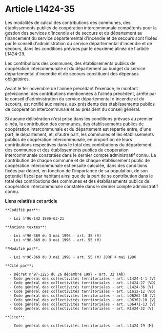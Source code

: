 # Article L1424-35

Les modalités de calcul des contributions des communes, des établissements publics de coopération intercommunale compétents
pour la gestion des services d'incendie et de secours et du département au financement du service départemental d'incendie et
de secours sont fixées par le conseil d'administration du service départemental d'incendie et de secours, dans les conditions
prévues par le deuxième alinéa de l'article L1424-29.

Les contributions des communes, des établissements publics de coopération intercommunale et du département au budget du
service départemental d'incendie et de secours constituent des dépenses obligatoires.

Avant le 1er novembre de l'année précédant l'exercice, le montant prévisionnel des contributions mentionnées à l'alinéa
précédent, arrêté par le conseil d'administration du service départemental d'incendie et de secours, est notifié aux maires,
aux présidents des établissements publics de coopération intercommunale et au président du conseil général.

Si aucune délibération n'est prise dans les conditions prévues au premier alinéa, la contribution des communes, des
établissements publics de coopération intercommunale et du département est répartie entre, d'une part, le département, et,
d'autre part, les communes et les établissements publics de coopération intercommunale, en proportion de leurs contributions
respectives dans le total des contributions du département, des communes et des établissements publics de coopération
intercommunale constatées dans le dernier compte administratif connu. La contribution de chaque commune et de chaque
établissement public de coopération intercommunale est ensuite calculée, dans des conditions fixées par décret, en fonction
de l'importance de sa population, de son potentiel fiscal par habitant ainsi que de la part de sa contribution dans le total
des contributions des communes et des établissements publics de coopération intercommunale constatée dans le dernier compte
administratif connu.

**Liens relatifs à cet article**

	**Codifié par**:

	  - Loi n°96-142 1996-02-21

	**Anciens textes**:

	  - Loi n°96-369 du 3 mai 1996 - art. 35 (V)
	  - Loi n°96-369 du 3 mai 1996 - art. 55 (V)

	**Modifié par**:

	  - Loi n°96-369 du 3 mai 1996 - art. 55 (V) JORF 4 mai 1996

	**Cité par**:

	  - Décret n°97-1225 du 26 décembre 1997 - art. 32 (Ab)
	  - Code général des collectivités territoriales - art. L1424-1-1 (V)
	  - Code général des collectivités territoriales - art. L1424-27 (VD)
	  - Code général des collectivités territoriales - art. L1424-36 (V)
	  - Code général des collectivités territoriales - art. L1612-12 (VD)
	  - Code général des collectivités territoriales - art. LO6262-10 (V)
	  - Code général des collectivités territoriales - art. LO6362-10 (V)
	  - Code général des collectivités territoriales - art. LO6471-13 (V)
	  - Code général des collectivités territoriales - art. R1424-32 (V)

	**Cite**:

	  - Code général des collectivités territoriales - art. L1424-29 (M)
